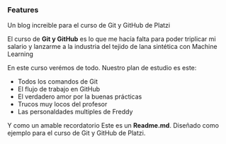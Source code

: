 ### Features

Un blog increible para el curso de Git y GitHub de Platzi

El curso de **Git y GitHub** es lo que me hacía falta para poder triplicar mi salario y lanzarme a la industria del tejido de lana sintética con Machine Learning

En este curso verémos de todo. Nuestro plan de estudio es este:
- Todos los comandos de Git
- El flujo de trabajo en GitHub
- El verdadero amor por la buenas prácticas
- Trucos muy locos del profesor
- Las personaldades multiples de Freddy

Y como un amable recordatorio Este es un **Readme.md**. Diseñado como ejemplo para el curso de Git y GitHub de Platzi.
